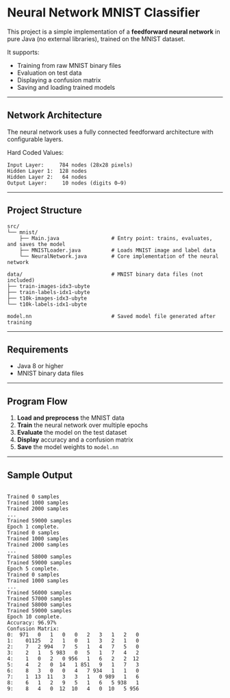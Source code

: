 # Neural Network MNIST Classifier

This project is a simple implementation of a **feedforward neural network** in pure Java (no external libraries), trained on the MNIST dataset.

It supports:

* Training from raw MNIST binary files
* Evaluation on test data
* Displaying a confusion matrix
* Saving and loading trained models

---

## Network Architecture

The neural network uses a fully connected feedforward architecture with configurable layers.

Hard Coded Values:
```
Input Layer:     784 nodes (28x28 pixels)  
Hidden Layer 1:  128 nodes  
Hidden Layer 2:   64 nodes  
Output Layer:     10 nodes (digits 0–9)
```

---

## Project Structure

```
src/
└── mnist/
    ├── Main.java                 # Entry point: trains, evaluates, and saves the model  
    ├── MNISTLoader.java          # Loads MNIST image and label data  
    └── NeuralNetwork.java        # Core implementation of the neural network

data/                             # MNIST binary data files (not included)
├── train-images-idx3-ubyte 
├── train-labels-idx1-ubyte
├── t10k-images-idx3-ubyte
└── t10k-labels-idx1-ubyte

model.nn                          # Saved model file generated after training
```
---

## Requirements
* Java 8 or higher
* MNIST binary data files

---

## Program Flow
1. **Load and preprocess** the MNIST data
2. **Train** the neural network over multiple epochs
3. **Evaluate** the model on the test dataset
4. **Display** accuracy and a confusion matrix
5. **Save** the model weights to `model.nn`

---

## Sample Output

```

Trained 0 samples
Trained 1000 samples
Trained 2000 samples
...
Trained 59000 samples
Epoch 1 complete.
Trained 0 samples
Trained 1000 samples
Trained 2000 samples
...
Trained 58000 samples
Trained 59000 samples
Epoch 5 complete.
Trained 0 samples
Trained 1000 samples
...
Trained 56000 samples
Trained 57000 samples
Trained 58000 samples
Trained 59000 samples
Epoch 10 complete.
Accuracy: 96.97%
Confusion Matrix:
0:  971   0   1   0   0   2   3   1   2   0
1:    01125   2   1   0   1   3   2   1   0
2:    7   2 994   7   5   1   4   7   5   0
3:    2   1   5 983   0   5   1   7   4   2
4:    1   0   2   0 956   1   6   2   2  12
5:    4   2   0  14   1 851   9   1   7   3
6:    8   3   0   0   4   7 934   1   1   0
7:    1  13  11   3   3   1   0 989   1   6
8:    6   1   2   9   5   1   6   5 938   1
9:    8   4   0  12  10   4   0  10   5 956
```